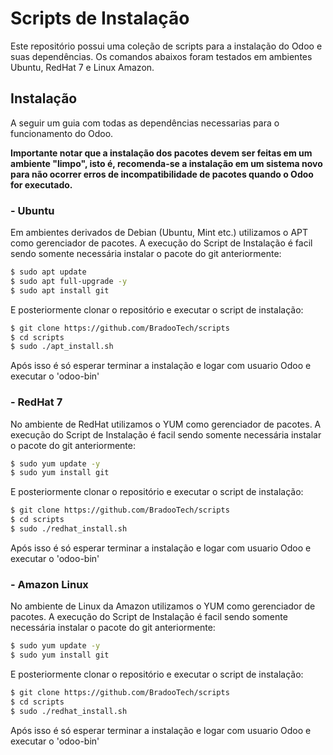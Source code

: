 # Scripts de Instalação
Este repositório possui uma coleção de scripts para a instalação do Odoo e suas dependências. Os comandos abaixos foram testados em ambientes Ubuntu, RedHat 7 e Linux Amazon.

## Instalação

A seguir um guia com todas as dependências necessarias para o funcionamento do Odoo.

**Importante notar que a instalação dos pacotes devem ser feitas em um ambiente "limpo", isto é, recomenda-se a instalação em um sistema novo para não ocorrer erros de incompatibilidade de pacotes quando o Odoo for executado.**

### - Ubuntu

Em ambientes derivados de Debian (Ubuntu, Mint etc.) utilizamos o APT como gerenciador de pacotes. A execução do Script de Instalação é facil sendo somente necessária instalar o pacote do git anteriormente:

```sh
$ sudo apt update
$ sudo apt full-upgrade -y
$ sudo apt install git
```
E posteriormente clonar o repositório e executar o script de instalação:
```sh
$ git clone https://github.com/BradooTech/scripts
$ cd scripts
$ sudo ./apt_install.sh
```
Após isso é só esperar terminar a instalação e logar com usuario Odoo e executar o 'odoo-bin'

### - RedHat 7

No ambiente de RedHat utilizamos o YUM como gerenciador de pacotes. A execução do Script de Instalação é facil sendo somente necessária instalar o pacote do git anteriormente:

```sh
$ sudo yum update -y
$ sudo yum install git
```
E posteriormente clonar o repositório e executar o script de instalação:
```sh
$ git clone https://github.com/BradooTech/scripts
$ cd scripts
$ sudo ./redhat_install.sh
```
Após isso é só esperar terminar a instalação e logar com usuario Odoo e executar o 'odoo-bin'

### - Amazon Linux

No ambiente de Linux da Amazon utilizamos o YUM como gerenciador de pacotes. A execução do Script de Instalação é facil sendo somente necessária instalar o pacote do git anteriormente:

```sh
$ sudo yum update -y
$ sudo yum install git
```
E posteriormente clonar o repositório e executar o script de instalação:
```sh
$ git clone https://github.com/BradooTech/scripts
$ cd scripts
$ sudo ./redhat_install.sh
```
Após isso é só esperar terminar a instalação e logar com usuario Odoo e executar o 'odoo-bin'